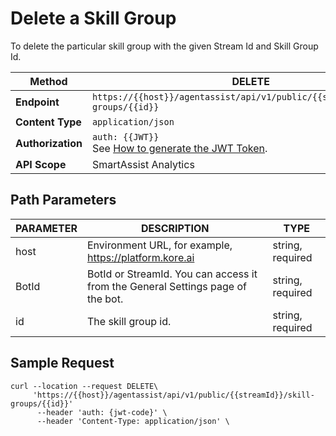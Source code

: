 # Delete a Skill Group

To delete the particular skill group with the given Stream Id and Skill Group Id.

| **Method**       | DELETE                                                         |
|------------------|----------------------------------------------------------------|
| **Endpoint**     | `https://{{host}}/agentassist/api/v1/public/{{streamId}}/skill-groups/{{id}}` |
| **Content Type** | `application/json`                                             |
| **Authorization**| `auth: {{JWT}}` <br>See [How to generate the JWT Token](../automation/api-introduction.md#generating-the-jwt-token). |
| **API Scope**    | SmartAssist Analytics                                          |

## Path Parameters

| **PARAMETER** | **DESCRIPTION**                                               | **TYPE**        |
|---------------|---------------------------------------------------------------|-----------------|
| host          | Environment URL, for example, https://platform.kore.ai     | string, required |
| BotId         | BotId or StreamId. You can access it from the General Settings page of the bot. | string, required |
| id            | The skill group id.                                           | string, required |

## Sample Request

```
curl --location --request DELETE\
     'https://{{host}}/agentassist/api/v1/public/{{streamId}}/skill-groups/{{id}}'
      --header 'auth: {jwt-code}' \
      --header 'Content-Type: application/json' \
```
